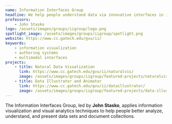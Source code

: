 ```yaml
---
name: Information Interfaces Group
headline: We help people understand data via innovative interfaces in information visualization.
professors: 
    - John Stasko
logo: /assets/images/groups/iigroup/logo.png
spotlight_image: /assets/images/groups/iigroup/spotlight.png
website: https://www.cc.gatech.edu/gvu/ii/
keywords: 
    - information visualization
    - authoring systems
    - multimodal interfaces
projects:
    - title: Natural Data Visualization
      link: https://www.cc.gatech.edu/gvu/ii/naturalvis/
      image: /assets/images/groups/iigroup/featured-projects/naturalvis-teaser.png
    - title: Data Illustrator and Animator
      link: https://www.cc.gatech.edu/gvu/ii/dataillustrator/
      image: /assets/images/groups/iigroup/featured-projects/data-illustrator-data-animator.png
---
```

The Information Interfaces Group, led by <b>John Stasko</b>, applies information visualization and visual analytics techniques to help people better analyze, understand, and present data sets and document collections.